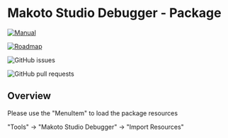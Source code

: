 # Makoto Studio Debugger - Package


[![Manual](https://img.shields.io/badge/docs-Manual-informational.svg)](https://unity-debugger.makotostudio.ch/doc/intro.html)

[![Roadmap](https://img.shields.io/badge/docs-Roadmap-yellowgreen.svg)](https://unity-debugger.makotostudio.ch/doc/roadmap.html)

![GitHub issues](https://img.shields.io/github/issues-raw/MakotoStudio-Games/games.makotostudio.debugger)

![GitHub pull requests](https://img.shields.io/github/issues-pr/MakotoStudio-Games/games.makotostudio.debugger)

## Overview

Please use the "MenuItem" to load the package resources

"Tools" -> "Makoto Studio Debugger" -> "Import Resources"
